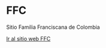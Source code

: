 # FFC
Sitio Familia Franciscana de Colombia

[Ir al sitio web FFC](https://dreamy-mcclintock-6bebde.netlify.app/)